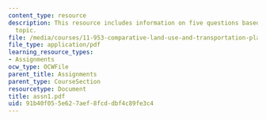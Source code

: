 ```yaml
---
content_type: resource
description: This resource includes information on five questions based on the given
  topic.
file: /media/courses/11-953-comparative-land-use-and-transportation-planning-spring-2006/91b40f055e627aef8fcddbf4c89fe3c4_assn1.pdf
file_type: application/pdf
learning_resource_types:
- Assignments
ocw_type: OCWFile
parent_title: Assignments
parent_type: CourseSection
resourcetype: Document
title: assn1.pdf
uid: 91b40f05-5e62-7aef-8fcd-dbf4c89fe3c4
---
```

